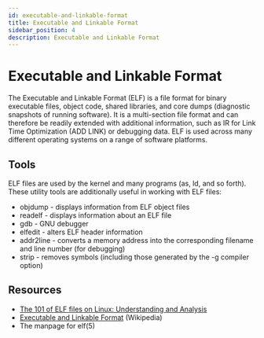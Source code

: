 ```yaml
---
id: executable-and-linkable-format
title: Executable and Linkable Format
sidebar_position: 4
description: Executable and Linkable Format
---
```


# Executable and Linkable Format

The Executable and Linkable Format (ELF) is a file format for binary executable files, object code, shared libraries, and core dumps (diagnostic snapshots of running software). It is a multi-section file format and can therefore be readily extended with additional information, such as IR for Link Time Optimization (ADD LINK) or debugging data. ELF is used across many different operating systems on a range of software platforms.

## Tools

ELF files are used by the kernel and many programs (as, ld, and so forth). These utility tools are additionally useful in working with ELF files:

- objdump - displays information from ELF object files
- readelf - displays information about an ELF file
- gdb - GNU debugger
- elfedit - alters ELF header information
- addr2line - converts a memory address into the corresponding filename and line number (for debugging)
- strip - removes symbols (including those generated by the -g compiler option)

## Resources

- [The 101 of ELF files on Linux: Understanding and Analysis](https://linux-audit.com/elf-binaries-on-linux-understanding-and-analysis)
- [Executable and Linkable Format](https://en.wikipedia.org/wiki/Executable_and_Linkable_Format#Non-Unix_adoption) (Wikipedia)
- The manpage for elf(5)
